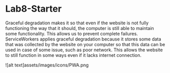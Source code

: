 # Lab8-Starter

Graceful degradation makes it so that even if the website is not fully functioning the way that it should, the computer is still able to maintain some functionality. This allows us to prevent complete failures. ServiceWorkers applies graceful degradation because it stores some data that was collected by the website on your computer so that this data can be used in case of some issue, such as poor network. This allows the website to still function in some ways even if it lacks internet connection.

![alt text]assets/images/icons/PWA.png

